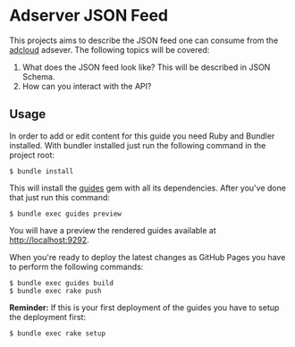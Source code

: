 # Adserver JSON Feed

This projects aims to describe the JSON feed one can consume from the
[adcloud](http://adcloud.com/) adsever. The following topics will be
covered:

 1. What does the JSON feed look like? This will be described in JSON
    Schema.
 2. How can you interact with the API?

## Usage

In order to add or edit content for this guide you need Ruby and Bundler
installed. With bundler installed just run the following command in the
project root:

    $ bundle install

This will install the [guides](https://github.com/wycats/guides) gem
with all its dependencies. After you've done that just run this command:

    $ bundle exec guides preview

You will have a preview the rendered guides available at
<http://localhost:9292>.

When you're ready to deploy the latest changes as GitHub Pages you have
to perform the following commands:

    $ bundle exec guides build
    $ bundle exec rake push

**Reminder:** If this is your first deployment of the guides you have to
setup the deployment first:

    $ bundle exec rake setup
